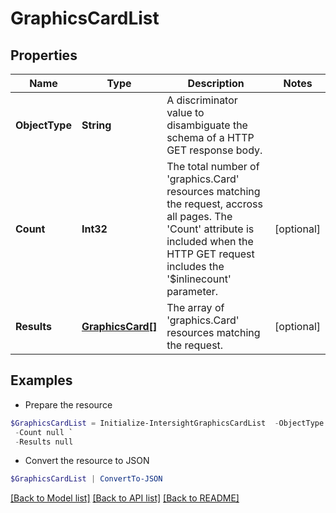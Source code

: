 # GraphicsCardList
## Properties

Name | Type | Description | Notes
------------ | ------------- | ------------- | -------------
**ObjectType** | **String** | A discriminator value to disambiguate the schema of a HTTP GET response body. | 
**Count** | **Int32** | The total number of &#39;graphics.Card&#39; resources matching the request, accross all pages. The &#39;Count&#39; attribute is included when the HTTP GET request includes the &#39;$inlinecount&#39; parameter. | [optional] 
**Results** | [**GraphicsCard[]**](GraphicsCard.md) | The array of &#39;graphics.Card&#39; resources matching the request. | [optional] 

## Examples

- Prepare the resource
```powershell
$GraphicsCardList = Initialize-IntersightGraphicsCardList  -ObjectType null `
 -Count null `
 -Results null
```

- Convert the resource to JSON
```powershell
$GraphicsCardList | ConvertTo-JSON
```

[[Back to Model list]](../README.md#documentation-for-models) [[Back to API list]](../README.md#documentation-for-api-endpoints) [[Back to README]](../README.md)

